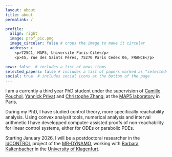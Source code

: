 ```yaml
---
layout: about
title: about
permalink: /

profile:
  align: right
  image: prof_pic.png
  image_circular: false # crops the image to make it circular
  address: >
    <p>725C1, MAP5, Université Paris-Cité</p>
    <p>45, rue des Saints Pères, 75270 Paris Cedex 06, FRANCE</p>

news: false  # includes a list of news items
selected_papers: false # includes a list of papers marked as "selected={true}"
social: true  # includes social icons at the bottom of the page
---
```


I am a currently a third year PhD student under the supervision of [Camille Pouchol](https://poucholcamille.wixsite.com/perso), [Yannick Privat](https://yannick-privat.perso.math.cnrs.fr) and [Christophe Zhang](https://christophezhang.netlify.app), at the [MAP5 laboratory](https://map5.mi.parisdescartes.fr) in Paris. 

During my PhD, I have studied control theory, more specifically reachability analysis. Using convex analysit tools, numerical analysis and interval arithmetic I have developped computer-assisted proofs of non-reachability for linear control systems, either for ODEs or parabolic PDEs. 

Starting January 2026, I will be a postdoctoral researcher in the [IdCONTROL](https://imsc.uni-graz.at/mr-dynamo/projects/idcontrol) project of the [MR-DYNAMO](https://imsc.uni-graz.at/mr-dynamo), working with [Barbara Kaltenbacher](https://me.aau.at/~bkaltenb) in the [University of Klagenfurt](https://www.aau.at/en/mathematics).